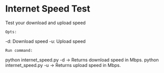 # Internet Speed Test
Test your download and upload speed

    Opts:   
  -d:  Download speed
  -u:  Upload speed

    Run command:
  python internet_speed.py -d     -> Returns download speed in Mbps.
  python internet_speed.py -u     -> Returns upload speed in Mbps.